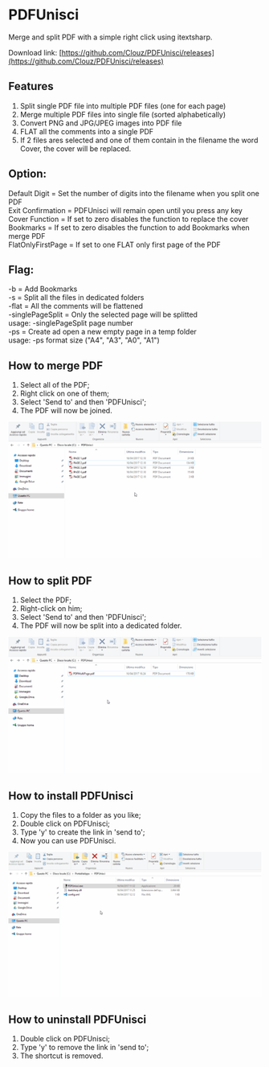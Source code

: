 # PDFUnisci
Merge and split PDF with a simple right click using itextsharp.

Download link: [https://github.com/Clouz/PDFUnisci/releases](https://github.com/Clouz/PDFUnisci/releases)

## Features
1. Split single PDF file into multiple PDF files (one for each page)
2. Merge multiple PDF files into single file (sorted alphabetically)
3. Convert PNG and JPG/JPEG images into PDF file
4. FLAT all the comments into a single PDF
5. If 2 files ares selected and one of them contain in the filename the word Cover, the cover will be replaced.

## Option:
Default Digit = Set the number of digits into the filename when you split one PDF  
Exit Confirmation = PDFUnisci will remain open until you press any key  
Cover Function = If set to zero disables the function to replace the cover  
Bookmarks = If set to zero disables the function to add Bookmarks when merge PDF  
FlatOnlyFirstPage = If set to one FLAT only first page of the PDF  

## Flag:
-b = Add Bookmarks  
-s  = Split all the files in dedicated folders  
-flat = All the comments will be flattened  
-singlePageSplit = Only the selected page will be splitted  
usage: -singlePageSplit page number  
-ps = Create ad open a new empty page in a temp folder  
usage: -ps format size ("A4", "A3", "A0", "A1")  

## How to merge PDF
1. Select all of the PDF;
2. Right click on one of them;
3. Select 'Send to' and then 'PDFUnisci';
4. The PDF will now be joined.

![PDF Merge](/docs/images/PDFUnisci_Merge.gif)


## How to split PDF
1. Select the PDF;
2. Right-click on him;
3. Select 'Send to' and then 'PDFUnisci';
4. The PDF will now be split into a dedicated folder.

![PDF Slit](/docs/images/PDFUnisci_Split.gif)

## How to install PDFUnisci
1. Copy the files to a folder as you like;
2. Double click on PDFUnisci;
3. Type 'y' to create the link in 'send to';
4. Now you can use PDFUnisci.

![PDFUnisci install](/docs/images/PDFUnisci_Install.gif)

## How to uninstall PDFUnisci
1. Double click on PDFUnisci;
2. Type 'y' to remove the link in 'send to';
3. The shortcut is removed.
